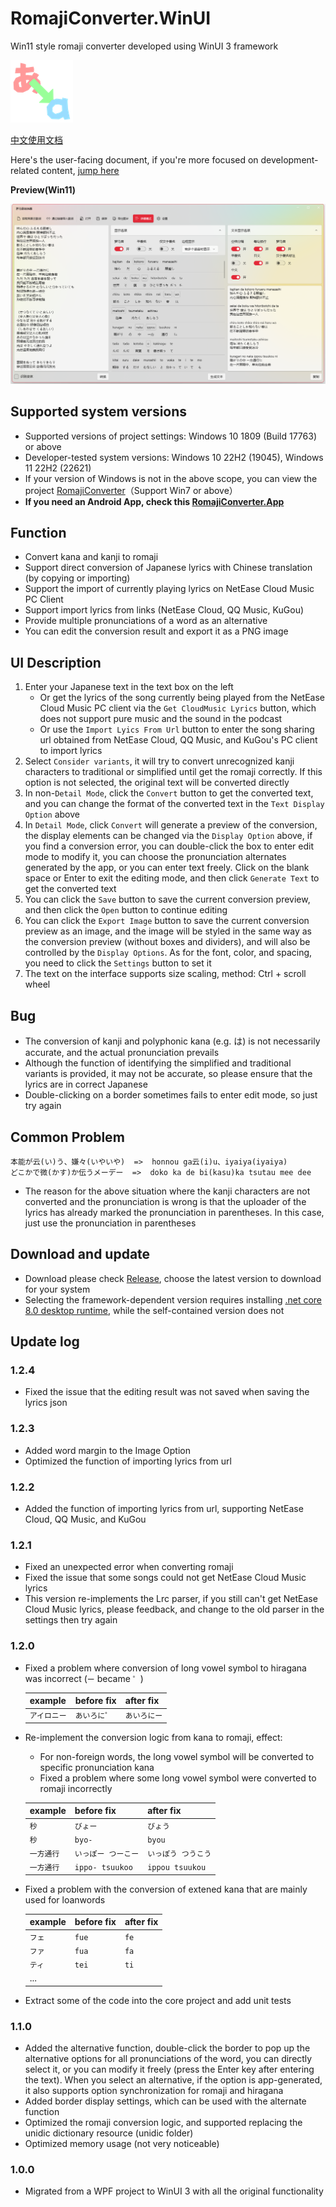 # RomajiConverter.WinUI

Win11 style romaji converter developed using WinUI 3 framework

![](/doc/icon.png)

[中文使用文档](https://github.com/xyh20180101/RomajiConverter.WinUI/blob/main/README.md)

Here's the user-facing document, if you're more focused on development-related content, [jump here](https://github.com/xyh20180101/RomajiConverter.WinUI/blob/main/doc/README-dev-en.md)

**Preview(Win11)**

![](/doc/preview.png)

## Supported system versions
- Supported versions of project settings: Windows 10 1809 (Build 17763) or above
- Developer-tested system versions: Windows 10 22H2 (19045), Windows 11 22H2 (22621)
- If your version of Windows is not in the above scope, you can view the project [RomajiConverter](https://github.com/xyh20180101/RomajiConverter)（Support Win7 or above）
- **If you need an Android App, check this [RomajiConverter.App](https://github.com/xyh20180101/RomajiConverter.App)**

## Function
- Convert kana and kanji to romaji
- Support direct conversion of Japanese lyrics with Chinese translation (by copying or importing)
- Support the import of currently playing lyrics on NetEase Cloud Music PC Client
- Support import lyrics from links (NetEase Cloud, QQ Music, KuGou)
- Provide multiple pronunciations of a word as an alternative
- You can edit the conversion result and export it as a PNG image

## UI Description
1. Enter your Japanese text in the text box on the left
    - Or get the lyrics of the song currently being played from the NetEase Cloud Music PC client via the `Get CloudMusic Lyrics` button, which does not support pure music and the sound in the podcast
    - Or use the `Import Lyics From Url` button to enter the song sharing url obtained from NetEase Cloud, QQ Music, and KuGou's PC client to import lyrics
2. Select `Consider variants`, it will try to convert unrecognized kanji characters to traditional or simplified until get the romaji correctly. If this option is not selected, the original text will be converted directly
3. In non-`Detail Mode`, click the `Convert` button to get the converted text, and you can change the format of the converted text in the `Text Display Option` above
4. In `Detail Mode`, click `Convert` will generate a preview of the conversion, the display elements can be changed via the `Display Option` above, if you find a conversion error, you can double-click the box to enter edit mode to modify it, you can choose the pronunciation alternates generated by the app, or you can enter text freely. Click on the blank space or Enter to exit the editing mode, and then click `Generate Text` to get the converted text
5. You can click the `Save` button to save the current conversion preview, and then click the `Open` button to continue editing
6. You can click the `Export Image` button to save the current conversion preview as an image, and the image will be styled in the same way as the conversion preview (without boxes and dividers), and will also be controlled by the `Display Options`. As for the font, color, and spacing, you need to click the `Settings` button to set it
7. The text on the interface supports size scaling, method: Ctrl + scroll wheel

## Bug
- The conversion of kanji and polyphonic kana (e.g. は) is not necessarily accurate, and the actual pronunciation prevails
- Although the function of identifying the simplified and traditional variants is provided, it may not be accurate, so please ensure that the lyrics are in correct Japanese
- Double-clicking on a border sometimes fails to enter edit mode, so just try again

## Common Problem
```
本能が云(い)う、嫌々(いやいや)  =>  honnou ga云(i)u、iyaiya(iyaiya)
どこかで微(かす)か伝うメーデー  =>  doko ka de bi(kasu)ka tsutau mee dee
```
- The reason for the above situation where the kanji characters are not converted and the pronunciation is wrong is that the uploader of the lyrics has already marked the pronunciation in parentheses. In this case, just use the pronunciation in parentheses

## Download and update
- Download please check [Release](https://github.com/xyh20180101/RomajiConverter.WinUI/releases), choose the latest version to download for your system
- Selecting the framework-dependent version requires installing [.net core 8.0 desktop runtime](https://dotnet.microsoft.com/en-us/download/dotnet/8.0), while the self-contained version does not

## Update log

### 1.2.4
- Fixed the issue that the editing result was not saved when saving the lyrics json

### 1.2.3
- Added word margin to the Image Option
- Optimized the function of importing lyrics from url

### 1.2.2
- Added the function of importing lyrics from url, supporting NetEase Cloud, QQ Music, and KuGou

### 1.2.1
- Fixed an unexpected error when converting romaji
- Fixed the issue that some songs could not get NetEase Cloud Music lyrics
- This version re-implements the Lrc parser, if you still can't get NetEase Cloud Music lyrics, please feedback, and change to the old parser in the settings then try again

### 1.2.0
- Fixed a problem where conversion of long vowel symbol to hiragana was incorrect (`ー` became `゜`)

    | example | before fix | after fix |
    | - | - | - |
    | `アイロニー` | `あいろに゜` | `あいろにー` |

- Re-implement the conversion logic from kana to romaji, effect:

    - For non-foreign words, the long vowel symbol will be converted to specific pronunciation kana
    - Fixed a problem where some long vowel symbol were converted to romaji incorrectly

    | example | before fix | after fix |
    | - | - | - |
    | `秒` | `びょー` | `びょう` |
    | `秒` | `byo-` | `byou` |
    | `一方通行` | `いっぽー つーこー` | `いっぽう つうこう` |
    | `一方通行` | `ippo- tsuukoo` | `ippou tsuukou` |

- Fixed a problem with the conversion of extened kana that are mainly used for loanwords

    | example | before fix | after fix |
    | - | - | - |
    | `フェ` | `fue` | `fe` |
    | `ファ` | `fua` | `fa` |
    | `ティ` | `tei` | `ti` |
    | ... |

- Extract some of the code into the core project and add unit tests

### 1.1.0
- Added the alternative function, double-click the border to pop up the alternative options for all pronunciations of the word, you can directly select it, or you can modify it freely (press the Enter key after entering the text). When you select an alternative, if the option is app-generated, it also supports option synchronization for romaji and hiragana
- Added border display settings, which can be used with the alternate function
- Optimized the romaji conversion logic, and supported replacing the unidic dictionary resource (unidic folder)
- Optimized memory usage (not very noticeable)

### 1.0.0
- Migrated from a WPF project to WinUI 3 with all the original functionality